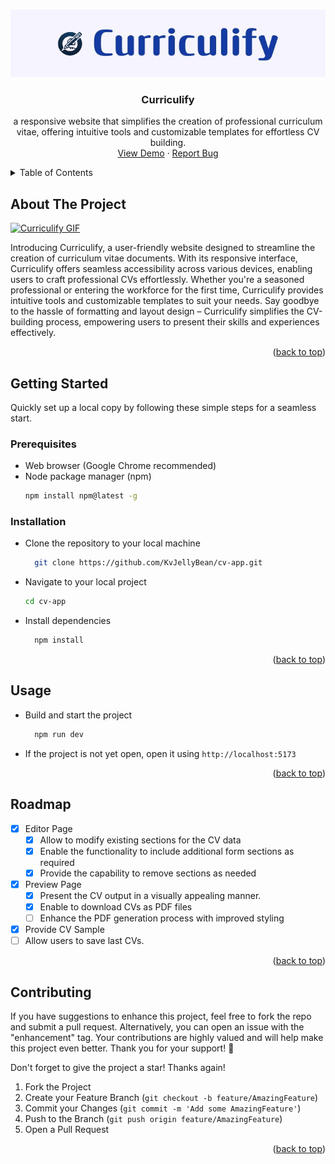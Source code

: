 <a name="readme-top"></a>

<!-- PROJECT LOGO -->
<br />
<div align="center">
  <a href="https://github.com/KvJellyBean/cv-app">
    <img src="./src/assets/logoBanner.jpeg" alt="Logo Banner">
  </a>

<h3 align="center">Curriculify</h3>

  <p align="center">
    a responsive website that simplifies the creation of professional curriculum vitae, offering intuitive tools and customizable templates for effortless CV building.
    <br />
    <a href="https://cv-application-kvjellybean.vercel.app/">View Demo</a>
    ·
    <a href="https://github.com/KvJellyBean/cv-app/issues">Report Bug</a>
</div>

<!-- TABLE OF CONTENTS -->
<details>
  <summary>Table of Contents</summary>
  <ul>
    <li>
      <a href="#about-the-project">About The Project</a>
    </li>
    <li>
      <a href="#getting-started">Getting Started</a>
      <ul>
        <li><a href="#prerequisites">Prerequisites</a></li>
        <li><a href="#installation">Installation</a></li>
      </ul>
    </li>
    <li><a href="#usage">Usage</a></li>
    <li><a href="#roadmap">Roadmap</a></li>
    <li><a href="#contributing">Contributing</a></li>
  </ul>
</details>

<!-- ABOUT THE PROJECT -->

## About The Project

[![Curriculify GIF][product-gif]](https://github.com/KvJellyBean/cv-app)

Introducing Curriculify, a user-friendly website designed to streamline the creation of curriculum vitae documents. With its responsive interface, Curriculify offers seamless accessibility across various devices, enabling users to craft professional CVs effortlessly. Whether you're a seasoned professional or entering the workforce for the first time, Curriculify provides intuitive tools and customizable templates to suit your needs. Say goodbye to the hassle of formatting and layout design – Curriculify simplifies the CV-building process, empowering users to present their skills and experiences effectively.

<p align="right">(<a href="#readme-top">back to top</a>)</p>

<!-- GETTING STARTED -->

## Getting Started

Quickly set up a local copy by following these simple steps for a seamless start.

### Prerequisites

- Web browser (Google Chrome recommended)
- Node package manager (npm)
  ```sh
  npm install npm@latest -g
  ```

### Installation

- Clone the repository to your local machine
  ```sh
    git clone https://github.com/KvJellyBean/cv-app.git
  ```
- Navigate to your local project
  ```sh
  cd cv-app
  ```
- Install dependencies
  ```sh
    npm install
  ```

<p align="right">(<a href="#readme-top">back to top</a>)</p>

<!-- USAGE EXAMPLES -->

## Usage

- Build and start the project
  ```sh
    npm run dev
  ```
- If the project is not yet open, open it using `http://localhost:5173`

<p align="right">(<a href="#readme-top">back to top</a>)</p>

<!-- ROADMAP -->

## Roadmap

- [x] Editor Page
  - [x] Allow to modify existing sections for the CV data
  - [x] Enable the functionality to include additional form sections as required
  - [x] Provide the capability to remove sections as needed
- [x] Preview Page
  - [x] Present the CV output in a visually appealing manner.
  - [x] Enable to download CVs as PDF files
  - [ ] Enhance the PDF generation process with improved styling
- [x] Provide CV Sample
- [ ] Allow users to save last CVs.

<p align="right">(<a href="#readme-top">back to top</a>)</p>

<!-- CONTRIBUTING -->

## Contributing

If you have suggestions to enhance this project, feel free to fork the repo and submit a pull request. Alternatively, you can open an issue with the "enhancement" tag. Your contributions are highly valued and will help make this project even better. Thank you for your support! 🚀

Don't forget to give the project a star! Thanks again!

1. Fork the Project
2. Create your Feature Branch (`git checkout -b feature/AmazingFeature`)
3. Commit your Changes (`git commit -m 'Add some AmazingFeature'`)
4. Push to the Branch (`git push origin feature/AmazingFeature`)
5. Open a Pull Request

<p align="right">(<a href="#readme-top">back to top</a>)</p>

<!-- MARKDOWN LINKS & IMAGES -->

[product-gif]: ./src/assets/cvapp.gif
